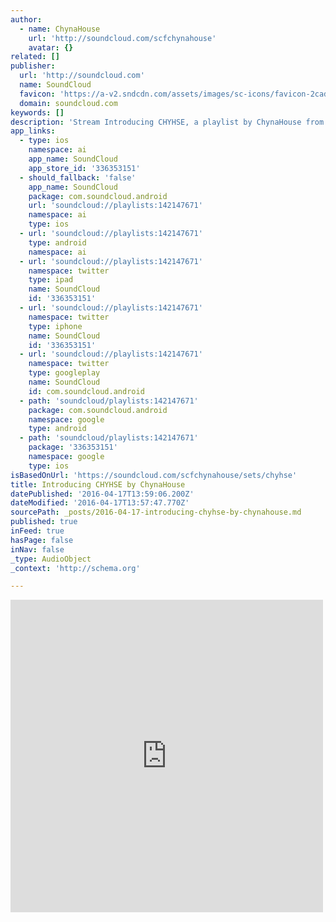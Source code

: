 ```yaml
---
author:
  - name: ChynaHouse
    url: 'http://soundcloud.com/scfchynahouse'
    avatar: {}
related: []
publisher:
  url: 'http://soundcloud.com'
  name: SoundCloud
  favicon: 'https://a-v2.sndcdn.com/assets/images/sc-icons/favicon-2cadd14b.ico'
  domain: soundcloud.com
keywords: []
description: 'Stream Introducing CHYHSE, a playlist by ChynaHouse from desktop or your mobile device'
app_links:
  - type: ios
    namespace: ai
    app_name: SoundCloud
    app_store_id: '336353151'
  - should_fallback: 'false'
    app_name: SoundCloud
    package: com.soundcloud.android
    url: 'soundcloud://playlists:142147671'
    namespace: ai
    type: ios
  - url: 'soundcloud://playlists:142147671'
    type: android
    namespace: ai
  - url: 'soundcloud://playlists:142147671'
    namespace: twitter
    type: ipad
    name: SoundCloud
    id: '336353151'
  - url: 'soundcloud://playlists:142147671'
    namespace: twitter
    type: iphone
    name: SoundCloud
    id: '336353151'
  - url: 'soundcloud://playlists:142147671'
    namespace: twitter
    type: googleplay
    name: SoundCloud
    id: com.soundcloud.android
  - path: 'soundcloud/playlists:142147671'
    package: com.soundcloud.android
    namespace: google
    type: android
  - path: 'soundcloud/playlists:142147671'
    package: '336353151'
    namespace: google
    type: ios
isBasedOnUrl: 'https://soundcloud.com/scfchynahouse/sets/chyhse'
title: Introducing CHYHSE by ChynaHouse
datePublished: '2016-04-17T13:59:06.200Z'
dateModified: '2016-04-17T13:57:47.770Z'
sourcePath: _posts/2016-04-17-introducing-chyhse-by-chynahouse.md
published: true
inFeed: true
hasPage: false
inNav: false
_type: AudioObject
_context: 'http://schema.org'

---
```

<iframe src="https://cdn.embedly.com/widgets/media.html?src=https%3A%2F%2Fw.soundcloud.com%2Fplayer%2F%3Fvisual%3Dtrue%26url%3Dhttp%253A%252F%252Fapi.soundcloud.com%252Fplaylists%252F142147671%26show_artwork%3Dtrue&amp;url=https%3A%2F%2Fsoundcloud.com%2Fscfchynahouse%2Fsets%2Fchyhse&amp;image=http%3A%2F%2Fi1.sndcdn.com%2Fartworks-000147935513-9f50ag-t500x500.jpg&amp;key=b7d04c9b404c499eba89ee7072e1c4f7&amp;type=text%2Fhtml&amp;schema=soundcloud" width="500" height="500" scrolling="no" frameborder="0" allowfullscreen="allowfullscreen" style=""></iframe>